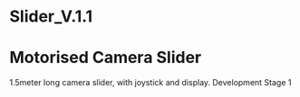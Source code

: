# Slider_V.1.1

# Motorised Camera Slider 
1.5meter long camera slider, with joystick and display. 
  Development Stage 1
